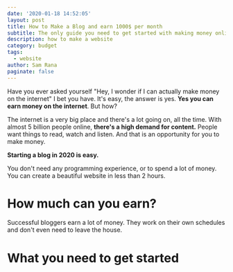 ```yaml
---
date: '2020-01-18 14:52:05'
layout: post
title: How to Make a Blog and earn 1000$ per month
subtitle: The only guide you need to get started with making money online.
description: how to make a website
category: budget
tags:
  - website
author: Sam Rana
paginate: false
---
```

Have you ever asked yourself "Hey, I wonder if I can actually make money on the internet"  I bet you have. It's easy, the answer is yes.  **Yes you can earn money on the internet**. But how?

The internet is a very big place and there's a lot going on, all the time. With almost 5 billion people online, **there's a high demand for content.** People want things to read, watch and listen.  And that is an opportunity for you to make money. 

**Starting a blog in 2020 is easy.** 

You don't need any programming experience, or to spend a lot of money. You can create a beautiful website in less than 2 hours. 

# How much can you earn?

Successful bloggers earn a lot of money. They work on their own schedules and don't even need to leave the house. 

# What you need to get started
